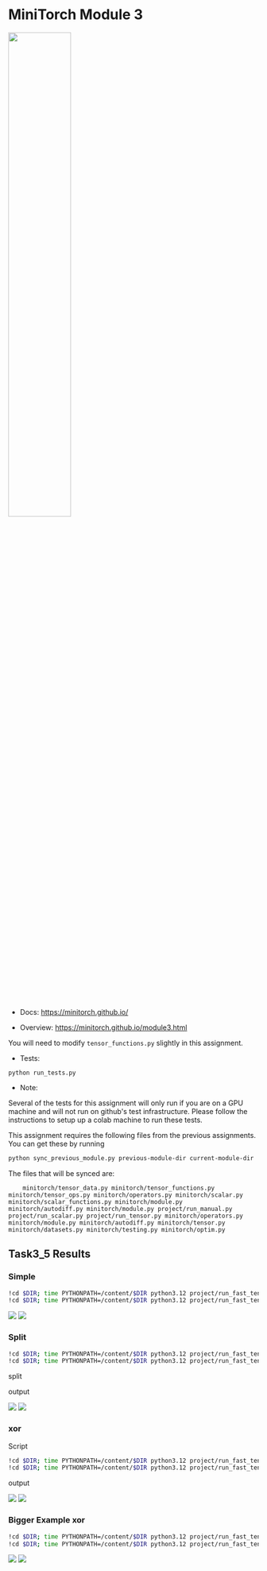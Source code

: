 # MiniTorch Module 3

<img src="https://minitorch.github.io/minitorch.svg" width="50%">

* Docs: https://minitorch.github.io/

* Overview: https://minitorch.github.io/module3.html


You will need to modify `tensor_functions.py` slightly in this assignment.

* Tests:

```
python run_tests.py
```

* Note:

Several of the tests for this assignment will only run if you are on a GPU machine and will not
run on github's test infrastructure. Please follow the instructions to setup up a colab machine
to run these tests.

This assignment requires the following files from the previous assignments. You can get these by running

```bash
python sync_previous_module.py previous-module-dir current-module-dir
```

The files that will be synced are:

        minitorch/tensor_data.py minitorch/tensor_functions.py minitorch/tensor_ops.py minitorch/operators.py minitorch/scalar.py minitorch/scalar_functions.py minitorch/module.py minitorch/autodiff.py minitorch/module.py project/run_manual.py project/run_scalar.py project/run_tensor.py minitorch/operators.py minitorch/module.py minitorch/autodiff.py minitorch/tensor.py minitorch/datasets.py minitorch/testing.py minitorch/optim.py


## Task3_5 Results

### Simple

```bash
!cd $DIR; time PYTHONPATH=/content/$DIR python3.12 project/run_fast_tensor.py --BACKEND gpu --HIDDEN 100 --DATASET split --RATE 0.05 --PLOT True
!cd $DIR; time PYTHONPATH=/content/$DIR python3.12 project/run_fast_tensor.py --BACKEND cpu --HIDDEN 100 --DATASET split --RATE 0.05 --PLOT True
```

<img src= "images/simple_GPU.png">
<img src= "images/simple_CPU.png">

### Split

```bash
!cd $DIR; time PYTHONPATH=/content/$DIR python3.12 project/run_fast_tensor.py --BACKEND gpu --HIDDEN 100 --DATASET split --RATE 0.05 --PLOT True
!cd $DIR; time PYTHONPATH=/content/$DIR python3.12 project/run_fast_tensor.py --BACKEND cpu --HIDDEN 100 --DATASET split --RATE 0.05 --PLOT True
```

split

output

<img src= "images/split_GPU.png">
<img src= "images/split_CPU.png">


### xor


Script
```bash
!cd $DIR; time PYTHONPATH=/content/$DIR python3.12 project/run_fast_tensor.py --BACKEND gpu --HIDDEN 100 --DATASET xor --RATE 0.05 --PLOT True
!cd $DIR; time PYTHONPATH=/content/$DIR python3.12 project/run_fast_tensor.py --BACKEND cpu --HIDDEN 100 --DATASET xor --RATE 0.05 --PLOT True
```

output

<img src= "images/xor_GPU.png">
<img src= "images/xor_CPU.png">

### Bigger Example xor

```bash
!cd $DIR; time PYTHONPATH=/content/$DIR python3.12 project/run_fast_tensor.py --BACKEND gpu --HIDDEN 300 --DATASET xor --RATE 0.01
!cd $DIR; time PYTHONPATH=/content/$DIR python3.12 project/run_fast_tensor.py --BACKEND cpu --HIDDEN 300 --DATASET xor --RATE 0.01
```

<img src= "images/bigger_GPU.png">
<img src= "images/bigger_CPU.png">